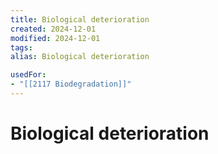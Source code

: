 ```yaml
---
title: Biological deterioration
created: 2024-12-01
modified: 2024-12-01
tags: 
alias: Biological deterioration

usedFor:
- "[[2117 Biodegradation]]"
---
```

# Biological deterioration
